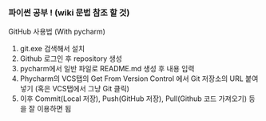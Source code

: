 ### 파이썬 공부 ! (wiki 문법 참조 할 것)
GitHub 사용법 (With pycharm)
1. git.exe 검색해서 설치
2. Github 로그인 후 repository 생성
3. pycharm에서 일반 파일로 README.md 생성 후 내용 입력
4. Phycharm의 VCS탭의 Get From Version Control 에서 Git 저장소의 URL 붙여넣기 (혹은 VCS탭에서 그냥 Git 클릭)
4. 이후 Commit(Local 저장), Push(GitHub 저장), Pull(Github 코드 가져오기) 등을 잘 이용하면 됨